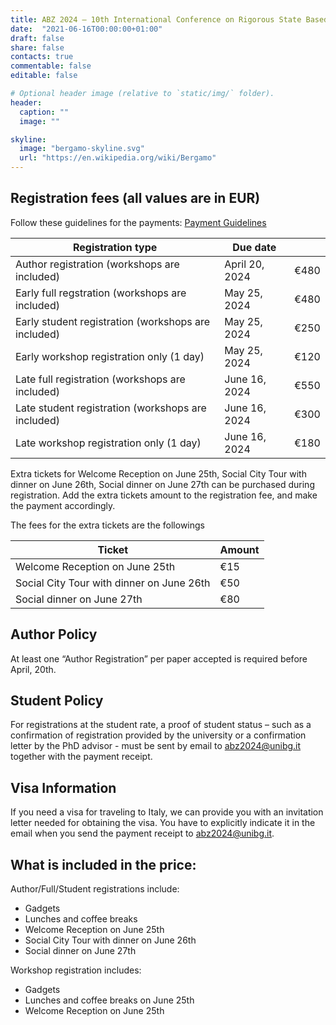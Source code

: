 ```yaml
---
title: ABZ 2024 – 10th International Conference on Rigorous State Based Methods
date:  "2021-06-16T00:00:00+01:00"
draft: false
share: false
contacts: true
commentable: false
editable: false

# Optional header image (relative to `static/img/` folder).
header:
  caption: ""
  image: ""

skyline: 
  image: "bergamo-skyline.svg"
  url: "https://en.wikipedia.org/wiki/Bergamo"
---
```

## Registration fees (all values are in EUR)

Follow these guidelines for the payments: [Payment Guidelines](https://drive.google.com/file/d/12f7umFDx9XjrjS0US8WMcGL9GUOq6aU3/view)

|  **Registration type** | **Due date** |   |
|---|---|---|
| Author registration (workshops are included) | April 20, 2024 | €480 |
| Early full regstration (workshops are included) | May 25, 2024 | €480 |
| Early student registration (workshops are included) | May 25, 2024 | €250 |
| Early workshop registration only (1 day) | May 25, 2024 | €120 |
| Late full registration (workshops are included) | June 16, 2024 | €550 |
| Late student registration (workshops are included) | June 16, 2024 | €300 |
| Late workshop registration only (1 day)  | June 16, 2024 | €180 |

Extra tickets for Welcome Reception on June 25th, Social City Tour with dinner on June 26th, Social dinner on June 27th can be purchased during registration. Add the extra tickets amount to the registration fee, and make the payment accordingly.

The fees for the extra tickets are the followings

|  **Ticket** | **Amount** |
|---|---|
| Welcome Reception on June 25th | €15 |
| Social City Tour with dinner on June 26th | €50 |
| Social dinner on June 27th | €80 |


## Author Policy

At least one “Author Registration” per paper accepted is required before April, 20th.

## Student Policy

For registrations at the student rate, a proof of student status – such as a confirmation of registration provided by the university or a confirmation letter by the PhD advisor - must be sent by email to abz2024@unibg.it together with the payment receipt.

## Visa Information

If you need a visa for traveling to Italy, we can provide you with an invitation letter needed for obtaining the visa. You have to explicitly indicate it in the email when you send the payment receipt to abz2024@unibg.it.

## What is included in the price:
Author/Full/Student registrations include:

* Gadgets
* Lunches and coffee breaks
* Welcome Reception on June 25th
* Social City Tour with dinner on June 26th
* Social dinner on June 27th

Workshop registration includes:

* Gadgets
* Lunches and coffee breaks on June 25th
* Welcome Reception on June 25th
